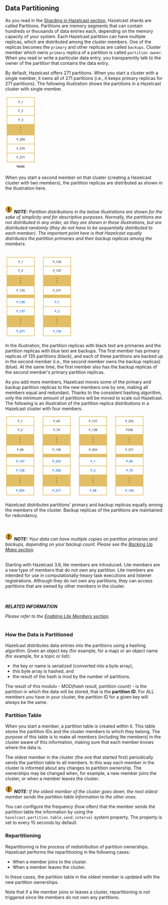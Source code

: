 
## Data Partitioning

As you read in the [Sharding in Hazelcast section](#sharding-in-hazelcast), Hazelcast shards are called Partitions. Partitions are memory segments that can contain hundreds or thousands of data entries each, depending on the memory capacity of your system. Each Hazelcast partition can have multiple replicas, which are distributed among the cluster members. One of the replicas becomes the `primary` and other replicas are called `backups`. Cluster member which owns `primary` replica of a partition is called `partition owner`. When you read or write a particular data entry, you transparently talk to the owner of the partition that contains the data entry.  
 
By default, Hazelcast offers 271 partitions. When you start a cluster with a single member, it owns all of 271 partitions (i.e., it keeps primary replicas for 271 partitions). The following illustration shows the partitions in a Hazelcast cluster with single member.

![Single Member with Partitions](images/NodePartition.jpg)

When you start a second member on that cluster (creating a Hazelcast cluster with two members), the partition replicas are distributed as shown in the illustration here.

<br></br>
![image](images/NoteSmall.jpg) ***NOTE:*** *Partition distributions in the below illustrations are shown for the sake of simplicity and for descriptive purposes. Normally, the partitions are not distributed in any order, as they are shown in these illustrations, but are distributed randomly (they do not have to be sequentially distributed to each member). The important point here is that Hazelcast equally distributes the partition primaries and their backup replicas among the members.*
<br></br>

![Cluster with Two Members - Backups are Created](images/BackupPartitions.jpg)

In the illustration, the partition replicas with black text are primaries and the partition replicas with blue text are backups. The first member has primary replicas of 135 partitions (black), and each of these partitions are backed up in the second member (i.e., the second member owns the backup replicas) (blue). At the same time, the first member also has the backup replicas of the second member's primary partition replicas.

As you add more members, Hazelcast moves some of the primary and backup partition replicas to the new members one by one, making all members equal and redundant. Thanks to the consistent hashing algorithm, only the minimum amount of partitions will be moved to scale out Hazelcast. The following is an illustration of the partition replica distributions in a Hazelcast cluster with four members.

![Cluster with Four Members](images/4NodeCluster.jpg)

Hazelcast distributes partitions' primary and backup replicas equally among the members of the cluster. Backup replicas of the partitions are maintained for redundancy.

<br></br>
![image](images/NoteSmall.jpg) ***NOTE:*** *Your data can have multiple copies on partition primaries and backups, depending on your backup count. Please see the [Backing Up Maps section](#backing-up-maps).*
<br></br>

Starting with Hazelcast 3.6, lite members are introduced. Lite members are a new type of members that do not own any partition. Lite members are intended for use in computationally-heavy task executions and listener registrations. Although they do not own any partitions,
they can access partitions that are owned by other members in the cluster.

<br></br>
***RELATED INFORMATION***

*Please refer to the [Enabling Lite Members section](#enabling-lite-members).*
<br></br> 


### How the Data is Partitioned

Hazelcast distributes data entries into the partitions using a hashing algorithm. Given an object key (for example, for a map) or an object name (for example, for a topic or list):

- the key or name is serialized (converted into a byte array),
- this byte array is hashed, and
- the result of the hash is mod by the number of partitions.

The result of this modulo - *MOD(hash result, partition count)* -  is the partition in which the data will be stored, that is the **partition ID**. For ALL members you have in your cluster, the partition ID for a given key will always be the same.

### Partition Table

When you start a member, a partition table is created within it. This table stores the partition IDs and the cluster members to which they belong. The purpose of this table is to make all members (including lite members) in the cluster aware of this information, making sure that each member knows where the data is.

The oldest member in the cluster (the one that started first) periodically sends the partition table to all members. In this way each member in the cluster is informed about any changes to partition ownership. The ownerships may be changed when, for example, a new member joins the cluster, or when a member leaves the cluster.

![image](images/NoteSmall.jpg) ***NOTE:*** *If the oldest member of the cluster goes down, the next oldest member sends the partition table information to the other ones.*

You can configure the frequency (how often) that the member sends the partition table the information by using the `hazelcast.partition.table.send.interval` system property. The property is set to every 15 seconds by default. 

### Repartitioning

Repartitioning is the process of redistribution of partition ownerships. Hazelcast performs the repartitioning in the following cases:

- When a member joins to the cluster.
- When a member leaves the cluster.

In these cases, the partition table in the oldest member is updated with the new partition ownerships. 

Note that if a lite member joins or leaves a cluster, repartitioning is not triggered since lite members do not own any partitions.


